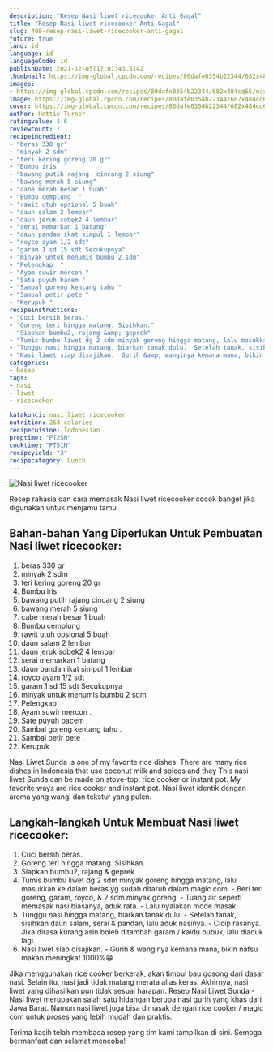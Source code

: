 ```yaml
---
description: "Resep Nasi liwet ricecooker Anti Gagal"
title: "Resep Nasi liwet ricecooker Anti Gagal"
slug: 408-resep-nasi-liwet-ricecooker-anti-gagal
future: true
lang: id
language: id
languageCode: id
publishDate: 2021-12-05T17:01:43.514Z 
thumbnail: https://img-global.cpcdn.com/recipes/80dafe0354b22344/682x484cq65/nasi-liwet-ricecooker-foto-resep-utama.png
images:
- https://img-global.cpcdn.com/recipes/80dafe0354b22344/682x484cq65/nasi-liwet-ricecooker-foto-resep-utama.png
image: https://img-global.cpcdn.com/recipes/80dafe0354b22344/682x484cq65/nasi-liwet-ricecooker-foto-resep-utama.png
cover: https://img-global.cpcdn.com/recipes/80dafe0354b22344/682x484cq65/nasi-liwet-ricecooker-foto-resep-utama.png
author: Hattie Turner
ratingvalue: 4.6
reviewcount: 7
recipeingredient:
- "beras 330 gr"
- "minyak 2 sdm"
- "teri kering goreng 20 gr"
- "Bumbu iris  "
- "bawang putih rajang  cincang 2 siung"
- "bawang merah 5 siung"
- "cabe merah besar 1 buah"
- "Bumbu cemplung  "
- "rawit utuh opsional 5 buah"
- "daun salam 2 lembar"
- "daun jeruk sobek2 4 lembar"
- "serai memarkan 1 batang"
- "daun pandan ikat simpul 1 lembar"
- "royco ayam 1/2 sdt"
- "garam 1 sd 15 sdt Secukupnya"
- "minyak untuk menumis bumbu 2 sdm"
- "Pelengkap  "
- "Ayam suwir mercon "
- "Sate puyuh bacem "
- "Sambal goreng kentang tahu "
- "Sambal petir pete "
- "Kerupuk "
recipeinstructions:
- "Cuci bersih beras."
- "Goreng teri hingga matang. Sisihkan."
- "Siapkan bumbu2, rajang &amp; geprek"
- "Tumis bumbu liwet dg 2 sdm minyak goreng hingga matang, lalu masukkan ke dalam beras yg sudah ditaruh dalam magic com. Beri teri goreng, garam, royco, &amp; 2 sdm minyak goreng. Tuang air seperti memasak nasi biasanya, aduk rata. Lalu nyalakan mode masak."
- "Tunggu nasi hingga matang, biarkan tanak dulu.  Setelah tanak, sisihkan daun salam, serai &amp; pandan, lalu aduk nasinya. Cicip rasanya. Jika dirasa kurang asin boleh ditambah garam / kaldu bubuk, lalu diaduk lagi."
- "Nasi liwet siap disajikan.  Gurih &amp; wanginya kemana mana, bikin nafsu makan meningkat 1000%😁"
categories:
- Resep
tags:
- nasi
- liwet
- ricecooker

katakunci: nasi liwet ricecooker 
nutrition: 263 calories
recipecuisine: Indonesian
preptime: "PT25M"
cooktime: "PT51M"
recipeyield: "3"
recipecategory: Lunch
---
```



![Nasi liwet ricecooker](https://img-global.cpcdn.com/recipes/80dafe0354b22344/682x484cq65/nasi-liwet-ricecooker-foto-resep-utama.png)

Resep rahasia dan cara memasak  Nasi liwet ricecooker cocok banget jika digunakan untuk menjamu tamu

<!--inarticleads1-->

## Bahan-bahan Yang Diperlukan Untuk Pembuatan Nasi liwet ricecooker:

1. beras 330 gr
1. minyak 2 sdm
1. teri kering goreng 20 gr
1. Bumbu iris  
1. bawang putih rajang  cincang 2 siung
1. bawang merah 5 siung
1. cabe merah besar 1 buah
1. Bumbu cemplung  
1. rawit utuh opsional 5 buah
1. daun salam 2 lembar
1. daun jeruk sobek2 4 lembar
1. serai memarkan 1 batang
1. daun pandan ikat simpul 1 lembar
1. royco ayam 1/2 sdt
1. garam 1 sd 15 sdt Secukupnya
1. minyak untuk menumis bumbu 2 sdm
1. Pelengkap  
1. Ayam suwir mercon   . 
1. Sate puyuh bacem   . 
1. Sambal goreng kentang tahu   . 
1. Sambal petir pete   . 
1. Kerupuk 

Nasi Liwet Sunda is one of my favorite rice dishes. There are many rice dishes in Indonesia that use coconut milk and spices and they This nasi liwet Sunda can be made on stove-top, rice cooker or instant pot. My favorite ways are rice cooker and instant pot. Nasi liwet identik dengan aroma yang wangi dan tekstur yang pulen. 

<!--inarticleads2-->

## Langkah-langkah Untuk Membuat Nasi liwet ricecooker:

1. Cuci bersih beras.
1. Goreng teri hingga matang. Sisihkan.
1. Siapkan bumbu2, rajang &amp; geprek
1. Tumis bumbu liwet dg 2 sdm minyak goreng hingga matang, lalu masukkan ke dalam beras yg sudah ditaruh dalam magic com. - Beri teri goreng, garam, royco, &amp; 2 sdm minyak goreng. - Tuang air seperti memasak nasi biasanya, aduk rata. - Lalu nyalakan mode masak.
1. Tunggu nasi hingga matang, biarkan tanak dulu.  - Setelah tanak, sisihkan daun salam, serai &amp; pandan, lalu aduk nasinya. - Cicip rasanya. Jika dirasa kurang asin boleh ditambah garam / kaldu bubuk, lalu diaduk lagi.
1. Nasi liwet siap disajikan.  - Gurih &amp; wanginya kemana mana, bikin nafsu makan meningkat 1000%😁


Jika menggunakan rice cooker berkerak, akan timbul bau gosong dari dasar nasi. Selain itu, nasi jadi tidak matang merata alias keras. Akhirnya, nasi liwet yang dihasilkan pun tidak sesuai harapan. Resep Nasi Liwet Sunda - Nasi liwet merupakan salah satu hidangan berupa nasi gurih yang khas dari Jawa Barat. Namun nasi liwet juga bisa dimasak dengan rice cooker / magic com untuk proses yang lebih mudah dan praktis. 

Terima kasih telah membaca resep yang tim kami tampilkan di sini. Semoga bermanfaat dan selamat mencoba!
